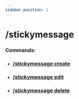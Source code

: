 ```yaml
---
sidebar_position: 1
---
```


# /stickymessage
### Commands:
- ### [/stickymessage create](/docs/easythreads/autothreading/stickymessage/stickymessage)
- ### [/stickymessage edit](/docs/easythreads/autothreading/stickymessage/edit)
- ### [/stickymessage delete](/docs/easythreads/autothreading/stickymessage/delete)